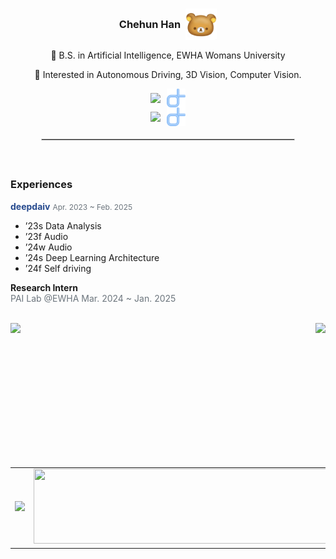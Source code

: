 <div align="center">
  <h3 style="display: flex; align-items: center; justify-content: center; gap: 8px;">
    Chehun Han 
    <img src="kuma.jpg" width="50" height="50" style="vertical-align: middle;" />
  </h3>

  <p>🏫 B.S. in Artificial Intelligence, EWHA Womans University</p>
  <p>🚗 Interested in Autonomous Driving, 3D Vision, Computer Vision.</p>

  <div style="display: flex; justify-content: center; align-items: center; gap: 10px;">
    <a href="https://velog.io/@chehun1216" style="text-decoration: none; display: inline-flex; align-items: center; border-bottom: none;">
      <img src="https://velog-readme-stats.vercel.app/api/badge?name=chaenyang.log" style="display: block; border-bottom: none;" />
    </a>
    <a href="https://nyangche.github.io" style="text-decoration: none; display: inline-flex; align-items: center; border-bottom: none;">
      <img src="logo.png" width="30" style="display: block; border-bottom: none;" />
    </a>
  </div>


  <div style="display: flex; justify-content: center; align-items: center; gap: 10px;">
    <a href="https://velog.io/@chehun1216" style="text-decoration: none; border-bottom: none;">
      <img src="https://velog-readme-stats.vercel.app/api/badge?name=chaenyang.log" style="display: block;" />
    </a>
    <a href="https://nyangche.github.io" style="text-decoration: none; border-bottom: none;">
      <img src="logo.png" width="30" style="display: block;" />
    </a>
  </div>



  <hr style="width: 80%; border: 1px solid lightgray; margin: 20px auto;">
</div>




<br>

### Experiences

<a href="https://deepdaiv.oopy.io/" style="color:#264a8e; text-decoration:none;"><b>deepdaiv</b></a>
<span style="color:#6c757d; font-size:12px;">Apr. 2023 ~ Feb. 2025</span>  


- ’23s Data Analysis  
- ’23f Audio  
- ’24w Audio  
- ’24s Deep Learning Architecture  
- ’24f Self driving  

**Research Intern**  
<span style="color:#6c757d; font-size:14px;">PAI Lab @EWHA Mar. 2024 ~ Jan. 2025</span>


<br>


<div style="display: flex; justify-content: space-between;">
  <img src="https://github-readme-stats.vercel.app/api?username=nyangche&show_icons=true&theme=transparent&cache_seconds=1800" height="200"/>
  <img src="https://github-readme-stats.vercel.app/api/top-langs/?username=nyangche&hide=c%23,powershell,Mathematica,Ruby,Objective-C,Objective-C%2b%2b,Cuda&title_color=61dafb&text_color=ffffff&icon_color=61dafb&bg_color=20232a&langs_count=8&layout=compact&border_color=61dafb&hide_border=true&size_weight=0.5&count_weight=0.5" height="200"/>
</div>


<br>

<table align="center" style="border-collapse: collapse; border: none;">
  <tr style="border: none;">
    <td style="border: none; text-align: center;">
      <a href="https://github.com/devxb/gitanimals">
        <img src="https://render.gitanimals.org/farms/{nyangche}" width="500"/>
      </a>
    </td>
    <td style="border: none; text-align: center;">
      <a href="https://github.com/devxb/gitanimals">
        <img src="https://render.gitanimals.org/lines/{nyangche}?pet-id=1" width="500" height="120"/>
      </a>
    </td>
  </tr>
</table>

